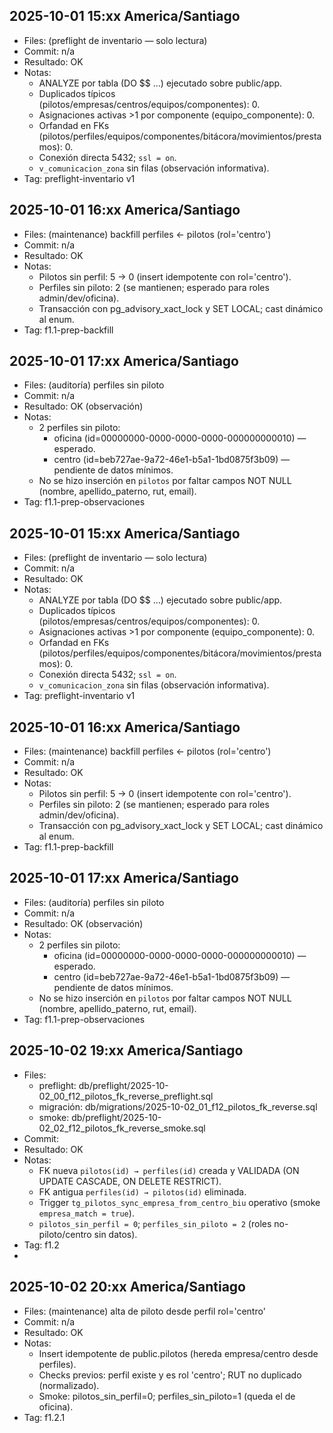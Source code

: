 ## 2025-10-01 15:xx America/Santiago

- Files: (preflight de inventario — solo lectura)
- Commit: n/a
- Resultado: OK
- Notas:
  - ANALYZE por tabla (DO $$ …) ejecutado sobre public/app.
  - Duplicados típicos (pilotos/empresas/centros/equipos/componentes): 0.
  - Asignaciones activas >1 por componente (equipo_componente): 0.
  - Orfandad en FKs (pilotos/perfiles/equipos/componentes/bitácora/movimientos/prestamos): 0.
  - Conexión directa 5432; `ssl = on`.
  - `v_comunicacion_zona` sin filas (observación informativa).
- Tag: preflight-inventario v1

## 2025-10-01 16:xx America/Santiago

- Files: (maintenance) backfill perfiles ← pilotos (rol='centro')
- Commit: n/a
- Resultado: OK
- Notas:
  - Pilotos sin perfil: 5 → 0 (insert idempotente con rol='centro').
  - Perfiles sin piloto: 2 (se mantienen; esperado para roles admin/dev/oficina).
  - Transacción con pg_advisory_xact_lock y SET LOCAL; cast dinámico al enum.
- Tag: f1.1-prep-backfill

## 2025-10-01 17:xx America/Santiago

- Files: (auditoría) perfiles sin piloto
- Commit: n/a
- Resultado: OK (observación)
- Notas:
  - 2 perfiles sin piloto:
    - oficina (id=00000000-0000-0000-0000-000000000010) — esperado.
    - centro (id=beb727ae-9a72-46e1-b5a1-1bd0875f3b09) — pendiente de datos mínimos.
  - No se hizo inserción en `pilotos` por faltar campos NOT NULL (nombre, apellido_paterno, rut, email).
- Tag: f1.1-prep-observaciones

## 2025-10-01 15:xx America/Santiago

- Files: (preflight de inventario — solo lectura)
- Commit: n/a
- Resultado: OK
- Notas:
  - ANALYZE por tabla (DO $$ …) ejecutado sobre public/app.
  - Duplicados típicos (pilotos/empresas/centros/equipos/componentes): 0.
  - Asignaciones activas >1 por componente (equipo_componente): 0.
  - Orfandad en FKs (pilotos/perfiles/equipos/componentes/bitácora/movimientos/prestamos): 0.
  - Conexión directa 5432; `ssl = on`.
  - `v_comunicacion_zona` sin filas (observación informativa).
- Tag: preflight-inventario v1

## 2025-10-01 16:xx America/Santiago

- Files: (maintenance) backfill perfiles ← pilotos (rol='centro')
- Commit: n/a
- Resultado: OK
- Notas:
  - Pilotos sin perfil: 5 → 0 (insert idempotente con rol='centro').
  - Perfiles sin piloto: 2 (se mantienen; esperado para roles admin/dev/oficina).
  - Transacción con pg_advisory_xact_lock y SET LOCAL; cast dinámico al enum.
- Tag: f1.1-prep-backfill

## 2025-10-01 17:xx America/Santiago

- Files: (auditoría) perfiles sin piloto
- Commit: n/a
- Resultado: OK (observación)
- Notas:
  - 2 perfiles sin piloto:
    - oficina (id=00000000-0000-0000-0000-000000000010) — esperado.
    - centro (id=beb727ae-9a72-46e1-b5a1-1bd0875f3b09) — pendiente de datos mínimos.
  - No se hizo inserción en `pilotos` por faltar campos NOT NULL (nombre, apellido_paterno, rut, email).
- Tag: f1.1-prep-observaciones

## 2025-10-02 19:xx America/Santiago
- Files:
  - preflight: db/preflight/2025-10-02_00_f12_pilotos_fk_reverse_preflight.sql
  - migración: db/migrations/2025-10-02_01_f12_pilotos_fk_reverse.sql
  - smoke: db/preflight/2025-10-02_02_f12_pilotos_fk_reverse_smoke.sql
- Commit: <sha>  <!-- git rev-parse --short HEAD -->
- Resultado: OK
- Notas:
  - FK nueva `pilotos(id) → perfiles(id)` creada y VALIDADA (ON UPDATE CASCADE, ON DELETE RESTRICT).
  - FK antigua `perfiles(id) → pilotos(id)` eliminada.
  - Trigger `tg_pilotos_sync_empresa_from_centro_biu` operativo (smoke `empresa_match = true`).
  - `pilotos_sin_perfil = 0`; `perfiles_sin_piloto = 2` (roles no-piloto/centro sin datos).
- Tag: f1.2
- 
## 2025-10-02 20:xx America/Santiago
- Files: (maintenance) alta de piloto desde perfil rol='centro'
- Commit: n/a
- Resultado: OK
- Notas:
  - Insert idempotente de public.pilotos (hereda empresa/centro desde perfiles).
  - Checks previos: perfil existe y es rol 'centro'; RUT no duplicado (normalizado).
  - Smoke: pilotos_sin_perfil=0; perfiles_sin_piloto=1 (queda el de oficina).
- Tag: f1.2.1

